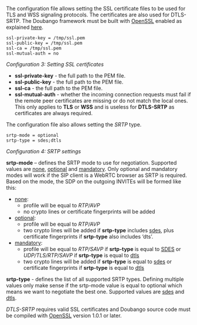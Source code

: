 The configuration file allows setting the SSL certificate files to be used for TLS and WSS signaling protocols. The certificates are also used for DTLS-SRTP. The Doubango framework must be built with [OpenSSL](https://code.google.com/p/telepresence/wiki/Support_BuildingSourceCode#Building_OpenSSL) enabled as explained [here](Support_BuildingSourceCode#Building_OpenSSL.md).
```
ssl-private-key = /tmp/ssl.pem
ssl-public-key = /tmp/ssl.pem
ssl-ca = /tmp/ssl.pem
ssl-mutual-auth = no
```
_Configuration 3: Setting SSL certificates_

  * **ssl-private-key** - the full path to the PEM file.
  * **ssl-public-key** - the full path to the PEM file.
  * **ssl-ca** - the full path to the PEM file.
  * **ssl-mutual-auth** - whether the incoming connection requests must fail if the remote peer certificates are missing or do not match the local ones. This only applies to **TLS** or **WSS** and is useless for **DTLS-SRTP** as certificates are always required.

The configuration file also allows setting the _SRTP_ type.
```
srtp-mode = optional
srtp-type = sdes;dtls
```
_Configuration 4: SRTP settings_

**srtp-mode** – defines the SRTP mode to use for negotiation. Supported values are <u>none</u>, <u>optional</u> and <u>mandatory</u>. Only optional and mandatory modes will work if the SIP client is a WebRTC browser as SRTP is required.
Based on the mode, the SDP on the outgoing INVITEs will be formed like this:
  * <u>none</u>:
    * profile will be equal to _RTP/AVP_
    * no crypto lines or certificate fingerprints will be added
  * <u>optional</u>:
    * profile will be equal to _RTP/AVP_
    * two crypto lines will be added if **srtp-type** includes <u>sdes</u>, plus certificate fingerprints if **srtp-type** also includes ‘dts’.
  * <u>mandatory</u>:
    * profile will be equal to _RTP/SAVP_ if **srtp-type** is equal to <u>SDES</u> or _UDP/TLS/RTP/SAVP_ if **srtp-type** is equal to <u>dtls</u>
    * two crypto lines will be added if **srtp-type** is equal to <u>sdes</u> or certificate fingerprints if **srtp-type** is equal to <u>dtls</u>

**srtp-type** - defines the list of all supported SRTP types. Defining multiple values only make sense if the srtp-mode value is equal to optional which means we want to negotiate the best one. Supported values are <u>sdes</u> and <u>dtls</u>.

_DTLS-SRTP_ requires valid SSL certificates and Doubango source code must be compiled with [OpenSSL](https://code.google.com/p/telepresence/wiki/Support_BuildingSourceCode#Building_OpenSSL) version 1.0.1 or later.